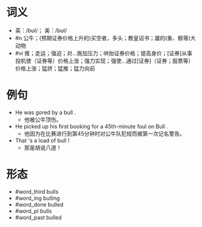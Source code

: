 # 词义
- 英：/bʊl/； 美：/bʊl/
- #n 公牛；(预期证券价格上升的)买空者，多头；教皇诏书；雄的(象、鲸等)大动物
- #vi 推；走运；强迫；对…施加压力；哄抬证券价格；提高身价；[证券]从事投机使（证券等）价格上涨；强力实现；强使…通过[证券]（证券；股票等）价格上涨；猛挤；猛推；猛力向前
# 例句
- He was gored by a bull .
	- 他被公牛顶伤。
- He picked up his first booking for a 45th-minute foul on Bull .
	- 他因为在比赛进行到第45分钟时对公牛队犯规而被第一次记名警告。
- That 's a load of bull !
	- 那是胡说八道！
# 形态
- #word_third bulls
- #word_ing bulling
- #word_done bulled
- #word_pl bulls
- #word_past bulled
